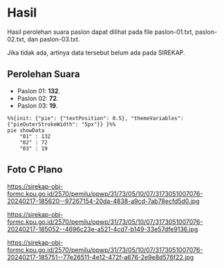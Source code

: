 # Hasil

Hasil perolehan suara paslon dapat dilihat pada file paslon-01.txt, paslon-02.txt, dan paslon-03.txt.

Jika tidak ada, artinya data tersebut belum ada pada SIREKAP.

## Perolehan Suara

 * Paslon 01: **132**.
 * Paslon 02: **72**.
 * Paslon 03: **19**.

```mermaid
%%{init: {"pie": {"textPosition": 0.5}, "themeVariables": {"pieOuterStrokeWidth": "5px"}} }%%
pie showData
    "01" : 132
    "02" : 72
    "03" : 19
```
## Foto C Plano

https://sirekap-obj-formc.kpu.go.id/2570/pemilu/ppwp/31/73/05/10/07/3173051007076-20240217-185620--97267154-20da-4838-a9cd-7ab78ecfd5d0.jpg

https://sirekap-obj-formc.kpu.go.id/2570/pemilu/ppwp/31/73/05/10/07/3173051007076-20240217-185052--4696c23e-a521-4cd7-b149-33e57dfe9136.jpg

https://sirekap-obj-formc.kpu.go.id/2570/pemilu/ppwp/31/73/05/10/07/3173051007076-20240217-185751--77e26511-4e12-472f-a676-2e9e8d576f22.jpg
